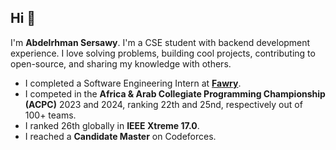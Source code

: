 ## Hi 👋

I'm **Abdelrhman Sersawy**. I'm a CSE student with backend development experience. I love solving problems, building cool projects, contributing to open-source, and sharing my knowledge with others.

- I completed a Software Engineering Intern at [**Fawry**](https://github.com/Fawry-Intern).
- I competed in the **Africa & Arab Collegiate Programming Championship (ACPC)** 2023 and 2024, ranking 22th and 25nd, respectively out of 100+ teams.
- I ranked 26th globally in **IEEE Xtreme 17.0**.
- I reached a **Candidate Master** on Codeforces.
